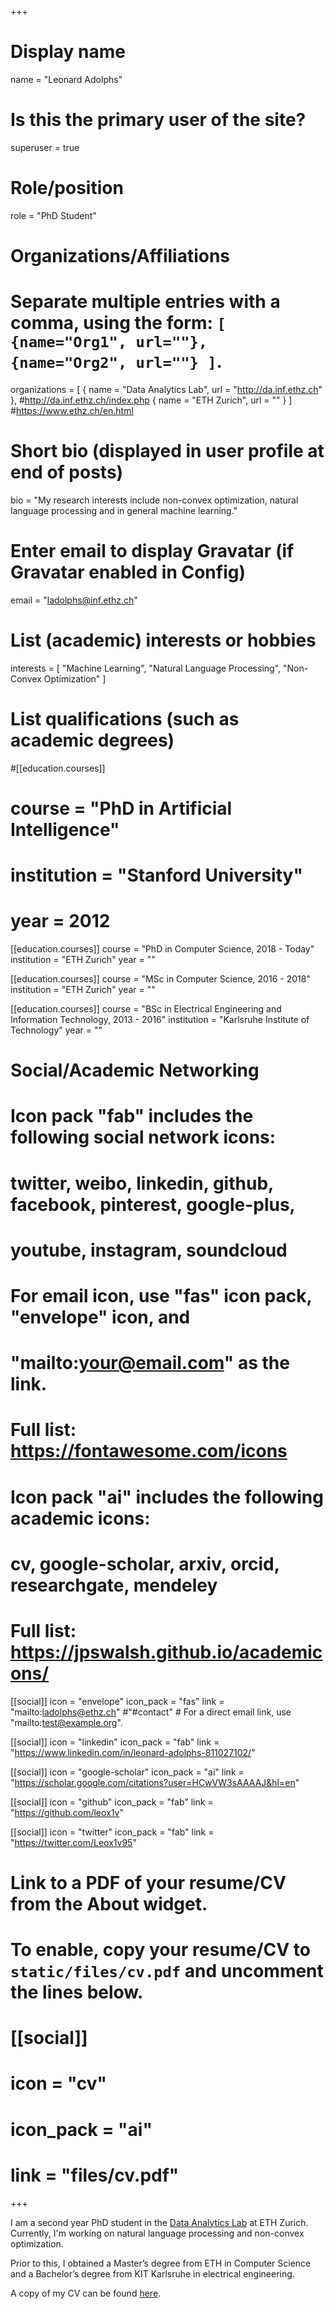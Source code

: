 +++
# Display name
name = "Leonard Adolphs"

# Is this the primary user of the site?
superuser = true

# Role/position
role = "PhD Student"

# Organizations/Affiliations
#   Separate multiple entries with a comma, using the form: `[ {name="Org1", url=""}, {name="Org2", url=""} ]`.
organizations = [ { name = "Data Analytics Lab", url = "http://da.inf.ethz.ch" }, #http://da.inf.ethz.ch/index.php
                  { name = "ETH Zurich", url = "" } ] #https://www.ethz.ch/en.html

# Short bio (displayed in user profile at end of posts)
bio = "My research interests include non-convex optimization, natural language processing and in general machine learning."

# Enter email to display Gravatar (if Gravatar enabled in Config)
email = "ladolphs@inf.ethz.ch"

# List (academic) interests or hobbies
interests = [
  "Machine Learning",
  "Natural Language Processing",
  "Non-Convex Optimization"
]

# List qualifications (such as academic degrees)
#[[education.courses]]
#  course = "PhD in Artificial Intelligence"
#  institution = "Stanford University"
#  year = 2012 
[[education.courses]]
  course = "PhD in Computer Science, 2018 - Today"
  institution = "ETH Zurich"
  year = ""

[[education.courses]]
  course = "MSc in Computer Science, 2016 - 2018"
  institution = "ETH Zurich"
  year = ""

[[education.courses]]
  course = "BSc in Electrical Engineering and Information Technology, 2013 - 2016"
  institution = "Karlsruhe Institute of Technology"
  year = ""

# Social/Academic Networking
#
# Icon pack "fab" includes the following social network icons:
#
#   twitter, weibo, linkedin, github, facebook, pinterest, google-plus,
#   youtube, instagram, soundcloud
#
#   For email icon, use "fas" icon pack, "envelope" icon, and
#   "mailto:your@email.com" as the link.
#
#   Full list: https://fontawesome.com/icons
#
# Icon pack "ai" includes the following academic icons:
#
#   cv, google-scholar, arxiv, orcid, researchgate, mendeley
#
#   Full list: https://jpswalsh.github.io/academicons/

[[social]]
  icon = "envelope"
  icon_pack = "fas"
  link = "mailto:ladolphs@ethz.ch" #"#contact"  # For a direct email link, use "mailto:test@example.org".

[[social]]
  icon = "linkedin"
  icon_pack = "fab"
  link = "https://www.linkedin.com/in/leonard-adolphs-811027102/"

[[social]]
  icon = "google-scholar"
  icon_pack = "ai"
  link = "https://scholar.google.com/citations?user=HCwVW3sAAAAJ&hl=en"

[[social]]
  icon = "github"
  icon_pack = "fab"
  link = "https://github.com/leox1v"

[[social]]
  icon = "twitter"
  icon_pack = "fab"
  link = "https://twitter.com/Leox1v95"

# Link to a PDF of your resume/CV from the About widget.
# To enable, copy your resume/CV to `static/files/cv.pdf` and uncomment the lines below.
# [[social]]
#   icon = "cv"
#   icon_pack = "ai"
#   link = "files/cv.pdf"

+++

I am a second year PhD student in the [Data Analytics Lab](http://da.inf.ethz.ch/index.php) at ETH Zurich. Currently, I'm working on natural language processing and non-convex optimization.

Prior to this, I obtained a Master’s degree from ETH in Computer Science and a Bachelor’s degree from KIT Karlsruhe in electrical engineering. 

A copy of my CV can be found [here](cv.pdf).